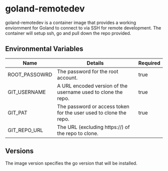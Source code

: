 # goland-remotedev

goland-remotedev is a container image that provides a working enviornment for Goland to connect to via SSH for remote development. The container will setup ssh, go and pull down the repo provided.

## Environmental Variables

|Name|Details|Required|
|----|-------|--------|
|ROOT_PASSOWRD|The password for the root account.|true|
|GIT_USERNAME|A URL encoded version of the username used to clone the repo.|true|
|GIT_PAT|The password or access token for the user used to clone the repo.|true|
|GIT_REPO_URL|The URL (excluding https://) of the repo to clone.|

## Versions

The image version specifies the go version that will be installed. 